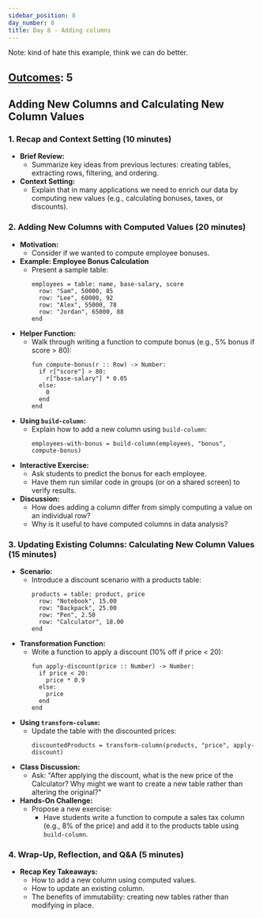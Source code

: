 ```yaml
---
sidebar_position: 8
day_number: 8
title: Day 8 - Adding columns
---
```


Note: kind of hate this example, think we can do better.
 
## [Outcomes](../outcomes/): 5

## Adding New Columns and Calculating New Column Values

### 1. Recap and Context Setting (10 minutes)
- **Brief Review:**  
  - Summarize key ideas from previous lectures: creating tables, extracting rows, filtering, and ordering.
- **Context Setting:**  
  - Explain that in many applications we need to enrich our data by computing new values (e.g., calculating bonuses, taxes, or discounts).

### 2. Adding New Columns with Computed Values (20 minutes)
- **Motivation:**  
  - Consider if we wanted to compute employee bonuses.
- **Example: Employee Bonus Calculation**
  - Present a sample table:
    ```pyret
    employees = table: name, base-salary, score
      row: "Sam", 50000, 85
      row: "Lee", 60000, 92
      row: "Alex", 55000, 78
      row: "Jordan", 65000, 88
    end
    ```
- **Helper Function:**  
  - Walk through writing a function to compute bonus (e.g., 5% bonus if score > 80):
    ```pyret
    fun compute-bonus(r :: Row) -> Number:
      if r["score"] > 80:
        r["base-salary"] * 0.05
      else:
        0
      end
    end
    ```
- **Using `build-column`:**  
  - Explain how to add a new column using `build-column`:
    ```pyret
    employees-with-bonus = build-column(employees, "bonus", compute-bonus)
    ```
- **Interactive Exercise:**  
  - Ask students to predict the bonus for each employee.
  - Have them run similar code in groups (or on a shared screen) to verify results.
- **Discussion:**  
  - How does adding a column differ from simply computing a value on an individual row?  
  - Why is it useful to have computed columns in data analysis?

### 3. Updating Existing Columns: Calculating New Column Values (15 minutes)
- **Scenario:**  
  - Introduce a discount scenario with a products table:
    ```pyret
    products = table: product, price
      row: "Notebook", 15.00
      row: "Backpack", 25.00
      row: "Pen", 2.50
      row: "Calculator", 18.00
    end
    ```
- **Transformation Function:**  
  - Write a function to apply a discount (10% off if price < 20):
    ```pyret
    fun apply-discount(price :: Number) -> Number:
      if price < 20:
        price * 0.9
      else:
        price
      end
    end
    ```
- **Using `transform-column`:**  
  - Update the table with the discounted prices:
    ```pyret
    discountedProducts = transform-column(products, "price", apply-discount)
    ```
- **Class Discussion:**  
  - Ask: "After applying the discount, what is the new price of the Calculator? Why might we want to create a new table rather than altering the original?"
- **Hands-On Challenge:**  
  - Propose a new exercise:  
    - Have students write a function to compute a sales tax column (e.g., 8% of the price) and add it to the products table using `build-column`.

### 4. Wrap-Up, Reflection, and Q&A (5 minutes)
- **Recap Key Takeaways:**  
  - How to add a new column using computed values.
  - How to update an existing column.
  - The benefits of immutability: creating new tables rather than modifying in place.

